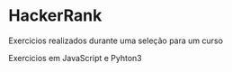 # HackerRank
  Exercicios realizados durante uma seleção para um curso


Exercicios em JavaScript e Pyhton3
